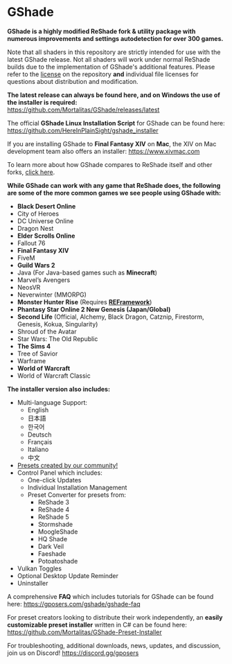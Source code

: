 # GShade
**GShade is a highly modified ReShade fork & utility package with numerous improvements and settings autodetection for over 300 games.** 

Note that all shaders in this repository are strictly intended for use with the latest GShade release. Not all shaders will work under normal ReShade builds due to the implementation of GShade's additional features. Please refer to the [license](https://github.com/Mortalitas/GShade/blob/master/LICENSE.md) on the repository **and** individual file licenses for questions about distribution and modification.

**The latest release can always be found here, and on Windows the use of the installer is required:** https://github.com/Mortalitas/GShade/releases/latest

The official **GShade Linux Installation Script** for GShade can be found here: https://github.com/HereInPlainSight/gshade_installer

If you are installing GShade to **Final Fantasy XIV** on **Mac**, the XIV on Mac development team also offers an installer: https://www.xivmac.com

To learn more about how GShade compares to ReShade itself and other forks, [click here](https://gposers.com/gshade/gshade-faq/#comparison).

**While GShade can work with any game that ReShade does, the following are some of the more common games we see people using GShade with:**
* **Black Desert Online**
* City of Heroes
* DC Universe Online
* Dragon Nest
* **Elder Scrolls Online**
* Fallout 76
* **Final Fantasy XIV**
* FiveM
* **Guild Wars 2**
* Java (For Java-based games such as **Minecraft**)
* Marvel’s Avengers
* NeosVR
* Neverwinter (MMORPG)
* **Monster Hunter Rise** (Requires [**REFramework**](https://github.com/praydog/REFramework))
* **Phantasy Star Online 2 New Genesis (Japan/Global)**
* **Second Life** (Official, Alchemy, Black Dragon, Catznip, Firestorm, Genesis, Kokua, Singularity)
* Shroud of the Avatar
* Star Wars: The Old Republic
* **The Sims 4**
* Tree of Savior
* Warframe
* **World of Warcraft**
* World of Warcraft Classic

**The installer version also includes:**
* Multi-language Support:
  * English
  * 日本語
  * 한국어
  * Deutsch
  * Français
  * Italiano
  * 中文
* [Presets created by our community!](https://github.com/Mortalitas/GShade-Presets)
* Control Panel which includes:
  * One-click Updates
  * Individual Installation Management
  * Preset Converter for presets from:
    * ReShade 3
    * ReShade 4
    * ReShade 5
    * Stormshade
    * MoogleShade
    * HQ Shade
    * Dark Veil
    * Faeshade
    * Potoatoshade
* Vulkan Toggles
* Optional Desktop Update Reminder
* Uninstaller

A comprehensive **FAQ** which includes tutorials for GShade can be found here: https://gposers.com/gshade/gshade-faq

For preset creators looking to distribute their work independently, an **easily customizable preset installer** written in C# can be found here: https://github.com/Mortalitas/GShade-Preset-Installer

For troubleshooting, additional downloads, news, updates, and discussion, join us on Discord! https://discord.gg/gposers
